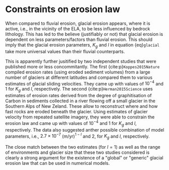 # Constraints on erosion law

When compared to fluvial erosion, glacial erosion appears, where it is active, i.e., in the vicinity of the ELA, to be less influenced by bedrock lithology. This has led to the believe (justifiably or not) that glacial erosion is dependent on less parameters/factors than fluvial erosion. This should imply that the glacial erosion parameters, $K_g$ and $l$ in equation {eq}`glacial` take more universal values than their fluvial counterparts.

This is apparently further jusitified by two independent studies that were published more or less concommitantly. The first {cite:p}`Koppes2015Nature` compiled erosion rates (using eroded sediment volumes) from a large number of glaciers at different latitudes and compared them to various estimates of glacial sliding velocities. They came up with values of $10^{-4}$ and 1 for $K_g$ and $l$, respectively. The second {cite:p}`Herman2015Science` uses estimates of erosion rates derived from the degree of graphitisation of Carbon in sediments collected in a river flowing off a small glacier in the Southern Alps of New Zeland. These allow to reconstruct where and how fast rocks are eroded beneath the glacier. Using estimates of glacier velocity from repeated satellite imagery, they were able to constrain the erosion law and came up with values of $10^{-4}$ and 1 for $K_g$ and $l$, respectively. The data also suggested anther possible combination of model parameters, i.e., $2.7\times 10^{-7}$ (m/yr)$^{1-l}$ and 2, for $K_g$ and $l$, respectively.

The close match between the two estimates (for $l=1$) as well as the range of environments and glacier size that these two studies considered is clearly a strong argument for the existence of a "global" or "generic" glacial erosion law that can be used in numerical models.